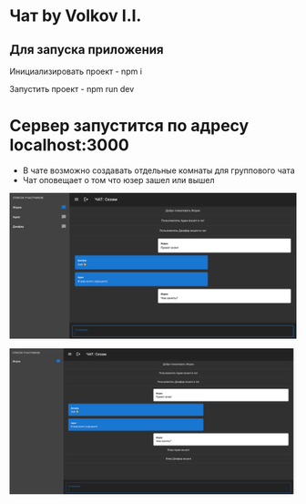 # Чат by Volkov I.I.

## Для запуска приложения

Инициализировать проект - npm i

Запустить проект - npm run dev

# Сервер запустится по адресу localhost:3000

- В чате возможно создавать отдельные комнаты для группового чата
- Чат оповещает о том что юзер зашел или вышел

![screenshot](chat-page-1.png)

![screenshot](chat-page-2.png)
